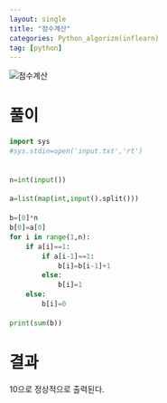 ```yaml
---
layout: single
title: "점수계산"
categories: Python_algorizm(inflearn)
tag: [python]
---
```



![점수계산](..\..\images\2022-11-28-점수계산\점수계산.png)

# 풀이 


```python
import sys
#sys.stdin=open('input.txt','rt')


n=int(input())

a=list(map(int,input().split()))

b=[0]*n
b[0]=a[0]
for i in range(1,n):
    if a[i]==1:
        if a[i-1]==1:
            b[i]=b[i-1]+1
        else:
            b[i]=1
    else:
        b[i]=0

print(sum(b))

```
# 결과
  10으로 정상적으로 출력된다.
